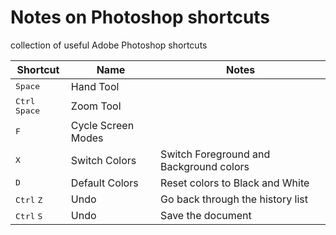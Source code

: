 # Notes on Photoshop shortcuts
collection of useful Adobe Photoshop shortcuts

| Shortcut                                | Name                     | Notes                                   |
|-----------------------------------------|--------------------------|-----------------------------------------|
| <kbd>Space</kbd>                        | Hand Tool                |                                         |
| <kbd>Ctrl</kbd> <kbd>Space</kbd>        | Zoom Tool                |                                         |
| <kbd>F</kbd>                            | Cycle Screen Modes       |                                         |
| <kbd>X</kbd>                            | Switch Colors            | Switch Foreground and Background colors |
| <kbd>D</kbd>                            | Default Colors           | Reset colors to Black and White         |
| <kbd>Ctrl</kbd> <kbd>Z</kbd>            | Undo                     | Go back through the history list        |
| <kbd>Ctrl</kbd> <kbd>S</kbd>            | Undo                     | Save the document                       |
